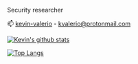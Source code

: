 Security researcher

📫 [kevin-valerio](https://www.linkedin.com/in/kevin-valerio/) - [kvalerio@protonmail.com](mailto:kvalerio@protonmail.com) 

[![Kevin's github stats](https://github-readme-stats.vercel.app/api?username=kevin-valerio&theme=calm&show_icons=true)](https://github.com/anuraghazra/github-readme-stats)


[![Top Langs](https://github-readme-stats.vercel.app/api/top-langs/?username=kevin-valerio&layout=compact&theme=calm&show_icons=true)](https://github.com/anuraghazra/github-readme-stats)

